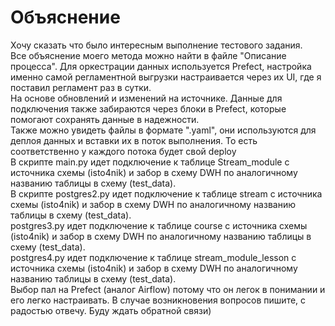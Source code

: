 # Объяснение
Хочу сказать что было интересным выполнение тестового задания.\
Все объяснение моего метода можно найти в файле "Описание процесса".
Для оркестрации данных используется Prefect, настройка именно самой регламентной выгрузки настраивается через их UI, где я поставил регламент раз в сутки. <br />
На основе обновлений и изменений на источнике. Данные для подключения также забираются через блоки в Prefect, которые помогают сохранять данные в надежности. <br />
Также можно увидеть файлы в формате ".yaml", они используются для деплоя данных и вставки их в поток выполнения. То есть соответственно у каждого потока будет свой deploy <br />
В скрипте main.py идет подключение к таблице Stream_module с источника схемы (isto4nik) и забор в схему DWH по аналогичному названию таблицы в схему (test_data). <br />
В скрипте postgres2.py идет подключение к таблице stream с источника схемы (isto4nik) и забор в схему DWH по аналогичному названию таблицы в схему (test_data).<br />
postgres3.py идет подключение к таблице course с источника схемы (isto4nik) и забор в схему DWH по аналогичному названию таблицы в схему (test_data).<br />
postgres4.py идет подключение к таблице stream_module_lesson с источника схемы (isto4nik) и забор в схему DWH по аналогичному названию таблицы в схему (test_data). <br />
Выбор пал на Prefect (аналог Airflow) потому что он легок в понимании и его легко настраивать. В случае возникновения вопросов пишите, с радостью отвечу. Буду ждать обратной связи)
